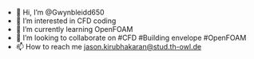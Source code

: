 - 👋 Hi, I’m @Gwynbleidd650
- 👀 I’m interested in CFD coding
- 🌱 I’m currently learning OpenFOAM
- 💞️ I’m looking to collaborate on #CFD #Building envelope #OpenFOAM
- 📫 How to reach me jason.kirubhakaran@stud.th-owl.de

<!---
Gwynbleidd650/Gwynbleidd650 is a ✨ special ✨ repository because its `README.md` (this file) appears on your GitHub profile.
You can click the Preview link to take a look at your changes.
--->
